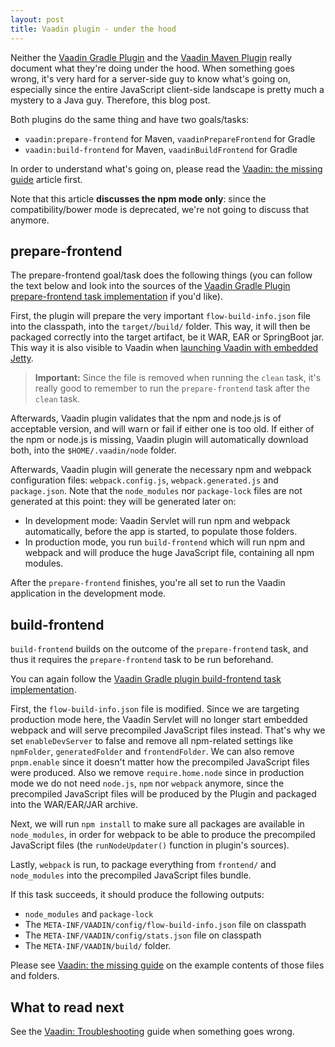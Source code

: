 ```yaml
---
layout: post
title: Vaadin plugin - under the hood
---
```


Neither the [Vaadin Gradle Plugin](https://github.com/vaadin/vaadin-gradle-plugin/)
and the [Vaadin Maven Plugin](https://github.com/vaadin/flow/issues/8617)
really document what they're doing under the hood. When something goes wrong,
it's very hard for a server-side guy to know what's going on, especially
since the entire JavaScript client-side landscape is pretty much a mystery to a Java
guy. Therefore, this blog post.

Both plugins do the same thing and have two goals/tasks:

* `vaadin:prepare-frontend` for Maven, `vaadinPrepareFrontend` for Gradle
* `vaadin:build-frontend` for Maven, `vaadinBuildFrontend` for Gradle

In order to understand what's going on, please read the [Vaadin: the missing guide](../Vaadin-the-missing-guide/)
article first.

Note that this article **discusses the npm mode only**: since the compatibility/bower
mode is deprecated, we're not going to discuss that anymore.

## prepare-frontend

The prepare-frontend goal/task does the following things (you can follow the text below
and look into the sources of the
[Vaadin Gradle Plugin prepare-frontend task implementation](https://github.com/vaadin/vaadin-gradle-plugin/blob/master/src/main/kotlin/com/vaadin/gradle/VaadinPrepareFrontendTask.kt#L63)
if you'd like).

First, the plugin will prepare the very important `flow-build-info.json` file into
the classpath, into the `target/`/`build/` folder. This way, it will then be packaged
correctly into the target artifact, be it WAR, EAR or SpringBoot jar. This way
it is also visible to Vaadin when [launching Vaadin with embedded Jetty](https://github.com/mvysny/vaadin14-embedded-jetty).

> **Important:** Since the file is removed when running the `clean` task, it's really good to remember
> to run the `prepare-frontend` task after the `clean` task.

Afterwards, Vaadin plugin validates that the npm and node.js is of acceptable
version, and will warn or fail if either one is too old. If either of the npm or node.js is missing,
Vaadin plugin will automatically download both, into the `$HOME/.vaadin/node` folder.

Afterwards, Vaadin plugin will generate the necessary npm and webpack configuration files:
`webpack.config.js`, `webpack.generated.js` and `package.json`. Note that the
`node_modules` nor `package-lock` files are not generated at this point:
they will be generated later on:

* In development mode: Vaadin Servlet will run npm and webpack automatically,
  before the app is started, to populate those folders.
* In production mode, you run `build-frontend` which will run npm and webpack
  and will produce the huge JavaScript file, containing all npm modules.

After the `prepare-frontend` finishes, you're all set to run the Vaadin application
in the development mode.

## build-frontend

`build-frontend` builds on the outcome of the `prepare-frontend` task, and thus
it requires the `prepare-frontend` task to be run beforehand.

You can again follow the [Vaadin Gradle plugin build-frontend task implementation](https://github.com/vaadin/vaadin-gradle-plugin/blob/master/src/main/kotlin/com/vaadin/gradle/VaadinBuildFrontendTask.kt#L68).

First, the `flow-build-info.json` file is modified. Since we are targeting production mode here,
the Vaadin Servlet will no longer start embedded webpack and will serve precompiled
JavaScript files instead. That's why we set `enableDevServer` to false and remove
all npm-related settings like `npmFolder`, `generatedFolder` and `frontendFolder`.
We can also remove `pnpm.enable` since it doesn't matter how the precompiled JavaScript
files were produced. Also we remove `require.home.node` since in production mode
we do not need `node.js`, `npm` nor `webpack` anymore, since the precompiled JavaScript
files will be produced by the Plugin and packaged into the WAR/EAR/JAR archive.

Next, we will run `npm install` to make sure all packages are available in `node_modules`,
in order for webpack to be able to produce the precompiled JavaScript files (the `runNodeUpdater()` function
in plugin's sources).

Lastly, `webpack` is run, to package everything from `frontend/` and `node_modules` into
the precompiled JavaScript files bundle.

If this task succeeds, it should produce the following outputs:

* `node_modules` and `package-lock`
* The `META-INF/VAADIN/config/flow-build-info.json` file on classpath
* The `META-INF/VAADIN/config/stats.json` file on classpath
* The `META-INF/VAADIN/build/` folder.

Please see [Vaadin: the missing guide](../Vaadin-the-missing-guide/) on the
example contents of those files and folders.

## What to read next

See the [Vaadin: Troubleshooting](../Vaadin-troubleshooting/) guide when something
goes wrong.

